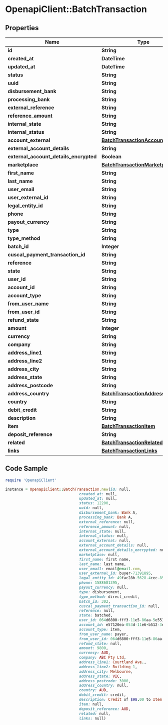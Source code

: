 # OpenapiClient::BatchTransaction

## Properties

Name | Type | Description | Notes
------------ | ------------- | ------------- | -------------
**id** | **String** |  | 
**created_at** | **DateTime** |  | 
**updated_at** | **DateTime** |  | 
**status** | **String** |  | [optional] 
**uuid** | **String** |  | [optional] 
**disbursement_bank** | **String** |  | [optional] 
**processing_bank** | **String** |  | [optional] 
**external_reference** | **String** |  | [optional] 
**reference_amount** | **String** |  | [optional] 
**internal_state** | **String** |  | [optional] 
**internal_status** | **String** |  | [optional] 
**account_external** | [**BatchTransactionAccountExternal**](BatchTransactionAccountExternal.md) |  | [optional] 
**external_account_details** | **String** |  | [optional] 
**external_account_details_encrypted** | **Boolean** |  | [optional] 
**marketplace** | [**BatchTransactionMarketplace**](BatchTransactionMarketplace.md) |  | [optional] 
**first_name** | **String** |  | [optional] 
**last_name** | **String** |  | [optional] 
**user_email** | **String** |  | [optional] 
**user_external_id** | **String** |  | [optional] 
**legal_entity_id** | **String** |  | [optional] 
**phone** | **String** |  | [optional] 
**payout_currency** | **String** |  | [optional] 
**type** | **String** |  | [optional] 
**type_method** | **String** |  | [optional] 
**batch_id** | **Integer** |  | [optional] 
**cuscal_payment_transaction_id** | **String** |  | [optional] 
**reference** | **String** |  | [optional] 
**state** | **String** |  | [optional] 
**user_id** | **String** |  | [optional] 
**account_id** | **String** |  | [optional] 
**account_type** | **String** |  | [optional] 
**from_user_name** | **String** |  | [optional] 
**from_user_id** | **String** |  | [optional] 
**refund_state** | **String** |  | [optional] 
**amount** | **Integer** |  | 
**currency** | **String** |  | [optional] 
**company** | **String** |  | [optional] 
**address_line1** | **String** |  | [optional] 
**address_line2** | **String** |  | [optional] 
**address_city** | **String** |  | [optional] 
**address_state** | **String** |  | [optional] 
**address_postcode** | **String** |  | [optional] 
**address_country** | [**BatchTransactionAddressCountry**](BatchTransactionAddressCountry.md) |  | [optional] 
**country** | **String** |  | [optional] 
**debit_credit** | **String** |  | [optional] 
**description** | **String** |  | [optional] 
**item** | [**BatchTransactionItem**](BatchTransactionItem.md) |  | [optional] 
**deposit_reference** | **String** |  | [optional] 
**related** | [**BatchTransactionRelated**](BatchTransactionRelated.md) |  | [optional] 
**links** | [**BatchTransactionLinks**](BatchTransactionLinks.md) |  | [optional] 

## Code Sample

```ruby
require 'OpenapiClient'

instance = OpenapiClient::BatchTransaction.new(id: null,
                                 created_at: null,
                                 updated_at: null,
                                 status: 12200,
                                 uuid: null,
                                 disbursement_bank: Bank A,
                                 processing_bank: Bank A,
                                 external_reference: null,
                                 reference_amount: null,
                                 internal_state: null,
                                 internal_status: null,
                                 account_external: null,
                                 external_account_details: null,
                                 external_account_details_encrypted: null,
                                 marketplace: null,
                                 first_name: first name,
                                 last_name: last name,
                                 user_email: email@email.com,
                                 user_external_id: buyer-71391895,
                                 legal_entity_id: 49fac28b-5628-4cec-854f-58a9b87dd58d,
                                 phone: 1588681395,
                                 payout_currency: null,
                                 type: disbursement,
                                 type_method: direct_credit,
                                 batch_id: 302,
                                 cuscal_payment_transaction_id: null,
                                 reference: null,
                                 state: batched,
                                 user_id: 064d6800-fff3-11e5-86aa-5e5517507c66,
                                 account_id: e57120ea-053d-11e6-b512-3e1d05defe78,
                                 account_type: item,
                                 from_user_name: payer,
                                 from_user_id: 064d6800-fff3-11e5-86aa-5e5517507c66,
                                 refund_state: null,
                                 amount: 9800,
                                 currency: AUD,
                                 company: ABC Pty Ltd,
                                 address_line1: Courtland Ave.,
                                 address_line2: Building 1,
                                 address_city: Melbourne,
                                 address_state: VIC,
                                 address_postcode: 3000,
                                 address_country: null,
                                 country: AUD,
                                 debit_credit: credit,
                                 description: Credit of $98.00 to Item by Debit of $98.00 from Wallet Account,
                                 item: null,
                                 deposit_reference: AUD,
                                 related: null,
                                 links: null)
```


